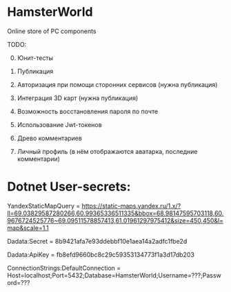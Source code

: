 # HamsterWorld
Online store of PC components

TODO:

0) Юнит-тесты

1) Публикация

2) Авторизация при помощи сторонних сервисов (нужна публикация)

3) Интеграция 3D карт (нужна публикация)

4) Возможность восстановления пароля по почте

5) Использование Jwt-токенов

6) Древо комментариев

7) Личный профиль (в нём отображаются аватарка, последние комментарии)

# Dotnet User-secrets:

YandexStaticMapQuery = https://static-maps.yandex.ru/1.x/?ll=69.03829587280266,60.99365336511335&bbox=68.98147595703118,60.9676724525776~69.09511578857413,61.01961297975412&size=450,450&l=map&scale=1.1 

Dadata:Secret = 8b9421afa7e93ddebbf10e1aea14a2adfc1fbe2d 

Dadata:ApiKey = fb8efd9660bc8c29c59353134773f1a3d17db203 

ConnectionStrings:DefaultConnection = Host=localhost;Port=5432;Database=HamsterWorld;Username=???;Password=???
